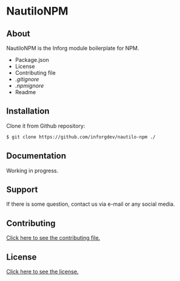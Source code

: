 # NautiloNPM

## About

NautiloNPM is the Inforg module boilerplate for NPM.

* Package.json
* License
* Contributing file
* *.gitignore*
* *.npmignore*
* Readme

## Installation

Clone it from Github repository:

```bash
$ git clone https://github.com/inforgdev/nautilo-npm ./
```

## Documentation

Working in progress.

## Support

If there is some question, contact us via e-mail or any social media.

## Contributing

[Click here to see the contributing file.](./CONTRIBUTING.md)

## License

[Click here to see the license.](./LICENSE.md)